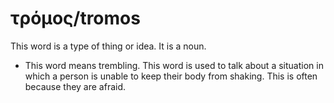 # τρόμος/tromos
This word is a type of thing or idea. It is a noun.
* This word means trembling. This word is used to talk about a situation in which a person is unable to keep their body from shaking. This is often because they are afraid. 
